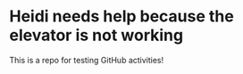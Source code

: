 # Heidi needs help because the elevator is not working
This is a repo for testing GitHub activities!
